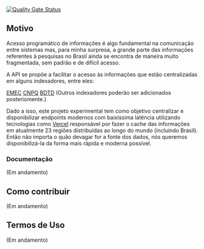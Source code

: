 [![Quality Gate Status](https://sonarcloud.io/api/project_badges/measure?project=LucasSToledo_academic-api&metric=alert_status)](https://sonarcloud.io/dashboard?id=LucasSToledo_academic-api)


## Motivo
Acesso programático de informações é algo fundamental na comunicação entre sistemas mas, para minha surpresa, a grande parte das informações referentes à pesquisas no Brasil ainda se encontra de maneira muito fragmentada, sem padrão e de difícil acesso.

A API se propõe a facilitar o acesso às informações que estão centralizadas em alguns indexadores, entre eles:

[EMEC](https://emec.mec.gov.br/)
[CNPQ](https://www.gov.br/cnpq/pt-br)
[BDTD](https://bdtd.ibict.br/vufind/)
(Outros indexadores poderão ser adicionados posteriomente.)


Dado a isso, este projeto experimental tem como objetivo centralizar e disponibilizar endpoints modernos com baixíssima latência utilizando tecnologias como [Vercel](https://academic-api.vercel.app/) responsável por fazer o cache das informações em atualmente 23 regiões distribuídas ao longo do mundo (incluindo Brasil). Então não importa o quão devagar for a fonte dos dados, nós queremos disponibilizá-la da forma mais rápida e moderna possível.

### Documentação
(Em andamento)

## Como contribuir
(Em andamento)

## Termos de Uso
(Em andamento)